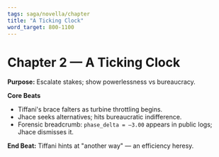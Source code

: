 ```yaml
---
tags: saga/novella/chapter
title: "A Ticking Clock"
word_target: 800-1100
---
```


# Chapter 2 — A Ticking Clock

**Purpose:** Escalate stakes; show powerlessness vs bureaucracy.

**Core Beats**
- Tiffani's brace falters as turbine throttling begins.
- Jhace seeks alternatives; hits bureaucratic indifference.
- Forensic breadcrumb: `phase_delta = –3.00` appears in public logs; Jhace dismisses it.

**End Beat:** Tiffani hints at "another way" — an efficiency heresy.
